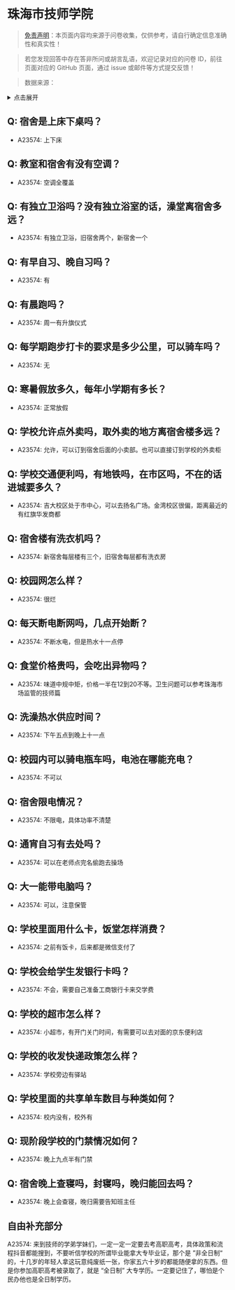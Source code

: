 # 珠海市技师学院

> [免责声明](https://colleges.chat/#_3)：本页面内容均来源于问卷收集，仅供参考，请自行确定信息准确性和真实性！

> 若您发现回答中存在答非所问或胡言乱语，欢迎记录对应的问卷 ID，前往页面对应的 GitHub 页面，通过 issue 或邮件等方式提交反馈！

> 数据来源：

<details><summary>点击展开</summary>
<ul>
<li>A23574: 匿名 (2024 年 06 月)</li>
</ul>
</details>

## Q: 宿舍是上床下桌吗？

- A23574: 上下床

## Q: 教室和宿舍有没有空调？

- A23574: 空调全覆盖

## Q: 有独立卫浴吗？没有独立浴室的话，澡堂离宿舍多远？

- A23574: 有独立卫浴，旧宿舍两个，新宿舍一个

## Q: 有早自习、晚自习吗？

- A23574: 有

## Q: 有晨跑吗？

- A23574: 周一有升旗仪式

## Q: 每学期跑步打卡的要求是多少公里，可以骑车吗？

- A23574: 无

## Q: 寒暑假放多久，每年小学期有多长？

- A23574: 正常放假

## Q: 学校允许点外卖吗，取外卖的地方离宿舍楼多远？

- A23574: 允许，可以订到宿舍后面的小卖部。也可以直接订到学校的外卖柜

## Q: 学校交通便利吗，有地铁吗，在市区吗，不在的话进城要多久？

- A23574: 吉大校区处于市中心，可以去扬名广场。金湾校区很偏，距离最近的有红旗华发商都

## Q: 宿舍楼有洗衣机吗？

- A23574: 新宿舍每层楼有三个，旧宿舍每层都有洗衣房

## Q: 校园网怎么样？

- A23574: 很烂

## Q: 每天断电断网吗，几点开始断？

- A23574: 不断水电，但是热水十一点停

## Q: 食堂价格贵吗，会吃出异物吗？

- A23574: 味道中规中矩，价格一半在12到20不等。卫生问题可以参考珠海市场监管的技师篇

## Q: 洗澡热水供应时间？

- A23574: 下午五点到晚上十一点

## Q: 校园内可以骑电瓶车吗，电池在哪能充电？

- A23574: 不可以

## Q: 宿舍限电情况？

- A23574: 不限电，具体功率不清楚

## Q: 通宵自习有去处吗？

- A23574: 可以在老师点完名偷跑去操场

## Q: 大一能带电脑吗？

- A23574: 可以，注意保管

## Q: 学校里面用什么卡，饭堂怎样消费？

- A23574: 之前有饭卡，后来都是微信支付了

## Q: 学校会给学生发银行卡吗？

- A23574: 不会，需要自己准备工商银行卡来交学费

## Q: 学校的超市怎么样？

- A23574: 小超市，有开门关门时间，有需要可以去对面的京东便利店

## Q: 学校的收发快递政策怎么样？

- A23574: 学校旁边有驿站

## Q: 学校里面的共享单车数目与种类如何？

- A23574: 校内没有，校外有

## Q: 现阶段学校的门禁情况如何？

- A23574: 晚上九点半有门禁

## Q: 宿舍晚上查寝吗，封寝吗，晚归能回去吗？

- A23574: 晚上会查寝，晚归需要告知班主任

## 自由补充部分

A23574: 来到技师的学弟学妹们，一定一定一定要去考高职高考，具体政策和流程抖音都能搜到，不要听信学校的所谓毕业能拿大专毕业证，那个是   ”非全日制“  的，十几岁的年轻人拿这玩意纯废纸一张，你家五六十岁的都能随便拿的东西。但是你参加高职高考被录取了，就是   “全日制”  大专学历。一定要记住了，哪怕是个民办他也是全日制学历。